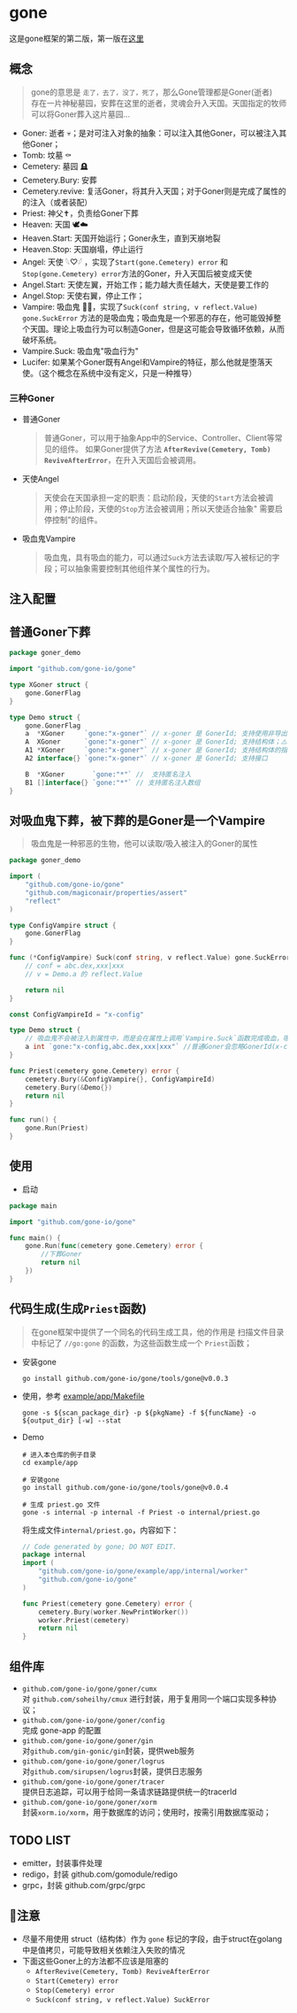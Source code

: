 # gone

这是gone框架的第二版，第一版在[这里](https://gitlab.openviewtech.com/gone/gone#gone)

## 概念

> gone的意思是 `走了，去了，没了，死了`，那么Gone管理都是Goner(逝者)  
> 存在一片神秘墓园，安葬在这里的逝者，灵魂会升入天国。天国指定的牧师可以将Goner葬入这片墓园...

- Goner: 逝者 💀；是对可注入对象的抽象：可以注入其他Goner，可以被注入其他Goner；
- Tomb: 坟墓 ⚰️
- Cemetery: 墓园 🪦
- Cemetery.Bury:  安葬
- Cemetery.revive: 复活Goner，将其升入天国；对于Goner则是完成了属性的的注入（或者装配）
- Priest: 神父✝️，负责给Goner下葬
- Heaven: 天国 🕊☁️
- Heaven.Start: 天国开始运行；Goner永生，直到天崩地裂
- Heaven.Stop:  天国崩塌，停止运行
- Angel: 天使 𓆩♡𓆪 ，实现了`Start(gone.Cemetery) error` 和 `Stop(gone.Cemetery) error`方法的Goner，升入天国后被变成天使
- Angel.Start: 天使左翼，开始工作；能力越大责任越大，天使是要工作的
- Angel.Stop: 天使右翼，停止工作；
- Vampire: 吸血鬼 🧛🏻‍，实现了`Suck(conf string, v reflect.Value) gone.SuckError`
  方法的是吸血鬼；吸血鬼是一个邪恶的存在，他可能毁掉整个天国。理论上吸血行为可以制造Goner，但是这可能会导致循环依赖，从而破坏系统。
- Vampire.Suck: 吸血鬼"吸血行为"
- Lucifer: 如果某个Goner既有Angel和Vampire的特征，那么他就是堕落天使。（这个概念在系统中没有定义，只是一种推导）

### 三种Goner

- 普通Goner
  > 普通Goner，可以用于抽象App中的Service、Controller、Client等常见的组件。
  > 如果Goner提供了方法 **`AfterRevive(Cemetery, Tomb) ReviveAfterError`**，在升入天国后会被调用。
- 天使Angel
  > 天使会在天国承担一定的职责：启动阶段，天使的`Start`方法会被调用；停止阶段，天使的`Stop`方法会被调用；所以天使适合抽象"
  需要启停控制"的组件。
- 吸血鬼Vampire
  > 吸血鬼，具有吸血的能力，可以通过`Suck`方法去读取/写入被标记的字段；可以抽象需要控制其他组件某个属性的行为。

## 注入配置

## 普通Goner下葬

```go
package goner_demo

import "github.com/gone-io/gone"

type XGoner struct {
	gone.GonerFlag
}

type Demo struct {
	gone.GonerFlag
	a  *XGoner     `gone:"x-goner"` // x-goner 是 GonerId; 支持使用非导出属性
	A  XGoner      `gone:"x-goner"` // x-goner 是 GonerId; 支持结构体；⚠️尽量不要这样使用，由于结构体是值拷贝，会导致不能深度复制的问题
	A1 *XGoner     `gone:"x-goner"` // x-goner 是 GonerId; 支持结构体的指针
	A2 interface{} `gone:"x-goner"` // x-goner 是 GonerId; 支持接口

	B  *XGoner       `gone:"*"` //  支持匿名注入
	B1 []interface{} `gone:"*"` // 支持匿名注入数组
}
```

## 对吸血鬼下葬，被下葬的是Goner是一个Vampire

> 吸血鬼是一种邪恶的生物，他可以读取/吸入被注入的Goner的属性

```go
package goner_demo

import (
	"github.com/gone-io/gone"
	"github.com/magiconair/properties/assert"
	"reflect"
)

type ConfigVampire struct {
	gone.GonerFlag
}

func (*ConfigVampire) Suck(conf string, v reflect.Value) gone.SuckError {
	// conf = abc.dex,xxx|xxx
	// v = Demo.a 的 reflect.Value

	return nil
}

const ConfigVampireId = "x-config"

type Demo struct {
	// 吸血鬼不会被注入到属性中，而是会在属性上调用`Vampire.Suck`函数完成吸血，吸血鬼可以读取、写入属性的值
	a int `gone:"x-config,abc.dex,xxx|xxx"` //普通Goner会忽略GonerId(x-config)后面的字符串`abc.dex,xxx|xxx`; 而吸血鬼会用来进行"吸血"
}

func Priest(cemetery gone.Cemetery) error {
	cemetery.Bury(&ConfigVampire{}, ConfigVampireId)
	cemetery.Bury(&Demo{})
	return nil
}

func run() {
	gone.Run(Priest)
}
```

## 使用

- 启动

```go
package main

import "github.com/gone-io/gone"

func main() {
	gone.Run(func(cemetery gone.Cemetery) error {
		//下葬Goner
		return nil
	})
}

```

## 代码生成(生成`Priest`函数)

> 在gone框架中提供了一个同名的代码生成工具，他的作用是 扫描文件目录中标记了 `//go:gone`
> 的函数，为这些函数生成一个 `Priest`函数；

- 安装gone
    ```shell 
    go install github.com/gone-io/gone/tools/gone@v0.0.3
    ```
- 使用，参考 [example/app/Makefile](example/app/Makefile)
    ```shell
    gone -s ${scan_package_dir} -p ${pkgName} -f ${funcName} -o ${output_dir} [-w] --stat
    ```
- Demo
    ```shell
    # 进入本仓库的例子目录 
    cd example/app
    
    # 安装gone
    go install github.com/gone-io/gone/tools/gone@v0.0.4
    
    # 生成 priest.go 文件
    gone -s internal -p internal -f Priest -o internal/priest.go
    ```
  将生成文件`internal/priest.go`，内容如下：
    ```go
    // Code generated by gone; DO NOT EDIT.
    package internal
    import (
        "github.com/gone-io/gone/example/app/internal/worker"
        "github.com/gone-io/gone"
    )
    
    func Priest(cemetery gone.Cemetery) error {
        cemetery.Bury(worker.NewPrintWorker())
        worker.Priest(cemetery)
        return nil
    }
    ```

## 组件库

- `github.com/gone-io/gone/goner/cumx`  
  对 `github.com/soheilhy/cmux` 进行封装，用于复用同一个端口实现多种协议；
- `github.com/gone-io/gone/goner/config`  
  完成 gone-app 的配置
- `github.com/gone-io/gone/goner/gin`  
  对`github.com/gin-gonic/gin`封装，提供web服务
- `github.com/gone-io/gone/goner/logrus`  
  对`github.com/sirupsen/logrus`封装，提供日志服务
- `github.com/gone-io/gone/goner/tracer`  
  提供日志追踪，可以用于给同一条请求链路提供统一的tracerId
- `github.com/gone-io/gone/goner/xorm`  
  封装`xorm.io/xorm`，用于数据库的访问；使用时，按需引用数据库驱动；

## TODO LIST

- emitter，封装事件处理
- redigo，封装 github.com/gomodule/redigo
- grpc，封装 github.com/grpc/grpc

## 📢注意

- 尽量不用使用 struct（结构体）作为 `gone` 标记的字段，由于struct在golang中是值拷贝，可能导致相关依赖注入失败的情况
- 下面这些Goner上的方法都不应该是阻塞的
    - `AfterRevive(Cemetery, Tomb) ReviveAfterError`
    - `Start(Cemetery) error`
    - `Stop(Cemetery) error`
    - `Suck(conf string, v reflect.Value) SuckError`